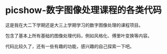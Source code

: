 picshow-数字图像处理课程的各类代码
=======

这是我在大二下学期还是大三上学期学习的数字图像处理的课程项目。

包含了基本上所有基础的图像处理代码，例如风格化、傅里叶变换等内容。

代码比较久了，还有一些有趣的功能，感兴趣的自己探索一下吧。
